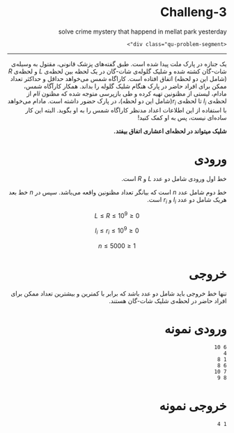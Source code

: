 # Challeng-3
solve crime mystery that happend in mellat park yesterday
<html>

  <head>
    <title>جنایت</title>

  <body dir="rtl">
    
  
    <div class="qu-problem-segment">
      
----------
یک جنازه‌ در پارک ملت پیدا شده است. طبق گفته‌های پزشک قانونی، مقتول به وسیله‌ی شات-گان کشته شده و شلیک گلوله‌ی شات-گان در یک لحظه بین لحظه‌ی $L$ و لحظه‌ی $R$ (شامل این دو لحظه) اتفاق افتاده است. کاراگاه شمس می‌خواهد حداقل و حداکثر تعداد ممکن برای افراد حاضر در پارک هنگام شلیک گلوله را بداند. همکار کارآگاه شمس، مادام، لیستی از مظنونین تهیه کرده و طی بازپرسی متوجه شده که مظنون $i$ام از لحظه‌ی $l_i$ تا لحظه‌ی $r_i$(شامل این دو لحظه)، در پارک حضور داشته است. مادام می‌خواهد با استفاده از این اطلاعات اعداد مدنظر کاراگاه شمس را به او بگوید. البته این کار ساده‌ای نیست، پس به او کمک کنید!

**شلیک میتواند در لحظه‌ای اعشاری اتفاق بیفتد.**

# ورودی
خط اول ورودی شامل دو عدد $L$ و $R$ است.

خط دوم شامل عدد $n$ است که بیانگر تعداد مظنونین واقعه می‌باشد. سپس در $n$ خط بعد هریک شامل دو عدد $l_i$ و $r_i$ است.

$$0 \le L \le R \le 10^9$$

$$0 \le l_i \le r_i \le 10^9$$

$$1 \le n \le 5000$$

# خروجی
تنها خط خروجی باید شامل دو عدد باشد که برابر با کمترین و بیشترین تعداد ممکن برای افراد حاضر در لحظه‌ی شلیک شات-گان هستند.

# ورودی نمونه

```
6 10
4
1 8
6 8
7 10
8 9
```
# خروجی نمونه

```
1 4
```
